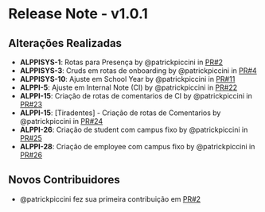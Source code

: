 # Release Note - v1.0.1

## Alterações Realizadas

* **ALPPISYS-1**: Rotas para Presença by @patrickpiccini in [PR#2](https://github.com/AlppiTechnology/AlppiSystem/pull/2)
* **ALPPISYS-3**: Cruds em rotas de onboarding by @patrickpiccini in [PR#4](https://github.com/AlppiTechnology/AlppiSystem/pull/4)
* **ALPPISYS-10**: Ajuste em School Year by @patrickpiccini in [PR#11](https://github.com/AlppiTechnology/AlppiSystem/pull/11)
* **ALPPI-5**: Ajuste em Internal Note (CI) by @patrickpiccini in [PR#22](https://github.com/AlppiTechnology/AlppiSystem/pull/22)
* **ALPPI-15**: Criação de rotas de comentarios de CI by @patrickpiccini in [PR#23](https://github.com/AlppiTechnology/AlppiSystem/pull/23)
* **ALPPI-15**: [Tiradentes] - Criação de rotas de Comentarios by @patrickpiccini in [PR#24](https://github.com/AlppiTechnology/AlppiSystem/pull/24)
* **ALPPI-26**: Criação de student com campus fixo by @patrickpiccini in [PR#25](https://github.com/AlppiTechnology/AlppiSystem/pull/25)
* **ALPPI-28**: Criação de employee com campus fixo by @patrickpiccini in [PR#26](https://github.com/AlppiTechnology/AlppiSystem/pull/26)



## Novos Contribuidores

* @patrickpiccini fez sua primeira contribuição em [PR#2](https://github.com/AlppiTechnology/AlppiSystem/pull/2)
